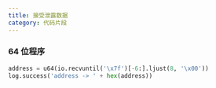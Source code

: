 ```yaml
---
title: 接受泄露数据
category: 代码片段
---
```

### 64 位程序

```python
address = u64(io.recvuntil('\x7f')[-6:].ljust(8, '\x00'))
log.success('address -> ' + hex(address))
```

